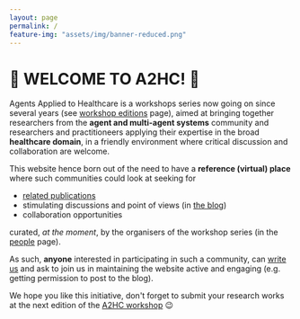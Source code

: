 ```yaml
---
layout: page
permalink: /
feature-img: "assets/img/banner-reduced.png"
---
```


# 🤖 WELCOME TO A2HC! 👋

Agents Applied to Healthcare is a workshops series now going on since several years
(see [workshop editions](/a2hc.website/workshops/) page),
aimed at bringing together researchers from the **agent and multi-agent systems** community
and researchers and practitioneers applying their expertise in the broad **healthcare domain**,
in a friendly environment where critical discussion and collaboration are welcome.

This website hence born out of the need to have a **reference (virtual) place** where such communities could look at seeking for
- [related publications](/a2hc.website/publications/)
- stimulating discussions and point of views (in [the blog](/a2hc.website/))
- collaboration opportunities

curated, *at the moment*, by the organisers of the workshop series (in the [people](/a2hc.website/people/) page).

As such, **anyone** interested in participating in such a community,
can [write us](mailto:a2hc.org@gmail.com) and ask to join us in maintaining the website active and engaging
(e.g. getting permission to post to the blog).

We hope you like this initiative,
don't forget to submit your research works at the next edition of the [A2HC workshop](/a2hc.website/workshops/) 😉
